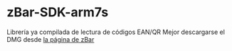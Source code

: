 zBar-SDK-arm7s
==============

Librería ya compilada de lectura de códigos EAN/QR
Mejor descargarse el DMG desde [la página de zBar](http://zbar.sourceforge.net/iphone/index.html)
